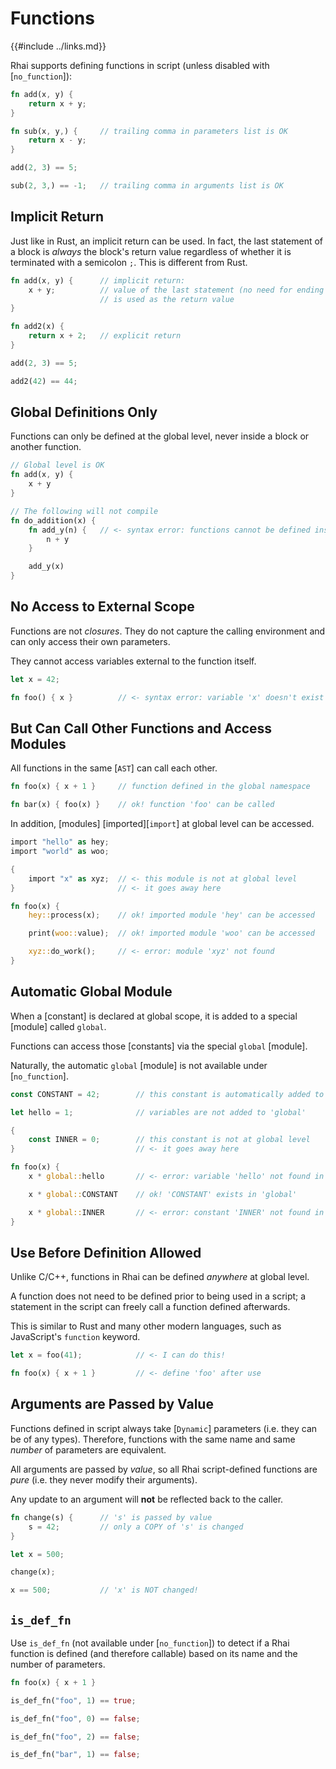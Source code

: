 Functions
=========

{{#include ../links.md}}

Rhai supports defining functions in script (unless disabled with [`no_function`]):

```rust no_run
fn add(x, y) {
    return x + y;
}

fn sub(x, y,) {     // trailing comma in parameters list is OK
    return x - y;
}

add(2, 3) == 5;

sub(2, 3,) == -1;   // trailing comma in arguments list is OK
```


Implicit Return
---------------

Just like in Rust, an implicit return can be used. In fact, the last statement of a block is _always_ the block's return value
regardless of whether it is terminated with a semicolon `;`. This is different from Rust.

```rust no_run
fn add(x, y) {      // implicit return:
    x + y;          // value of the last statement (no need for ending semicolon)
                    // is used as the return value
}

fn add2(x) {
    return x + 2;   // explicit return
}

add(2, 3) == 5;

add2(42) == 44;
```


Global Definitions Only
----------------------

Functions can only be defined at the global level, never inside a block or another function.

```rust no_run
// Global level is OK
fn add(x, y) {
    x + y
}

// The following will not compile
fn do_addition(x) {
    fn add_y(n) {   // <- syntax error: functions cannot be defined inside another function
        n + y
    }

    add_y(x)
}
```


No Access to External Scope
--------------------------

Functions are not _closures_. They do not capture the calling environment
and can only access their own parameters.

They cannot access variables external to the function itself.

```rust no_run
let x = 42;

fn foo() { x }          // <- syntax error: variable 'x' doesn't exist
```


But Can Call Other Functions and Access Modules
----------------------------------------------

All functions in the same [`AST`] can call each other.

```rust no_run
fn foo(x) { x + 1 }     // function defined in the global namespace

fn bar(x) { foo(x) }    // ok! function 'foo' can be called
```

In addition, [modules] [imported][`import`] at global level can be accessed.

```rust no_run
import "hello" as hey;
import "world" as woo;

{
    import "x" as xyz;  // <- this module is not at global level
}                       // <- it goes away here

fn foo(x) {
    hey::process(x);    // ok! imported module 'hey' can be accessed

    print(woo::value);  // ok! imported module 'woo' can be accessed

    xyz::do_work();     // <- error: module 'xyz' not found
}
```


Automatic Global Module
-----------------------

When a [constant] is declared at global scope, it is added to a special [module] called `global`.

Functions can access those [constants] via the special `global` [module].

Naturally, the automatic `global` [module] is not available under [`no_function`].

```rust no_run
const CONSTANT = 42;        // this constant is automatically added to 'global'

let hello = 1;              // variables are not added to 'global'

{
    const INNER = 0;        // this constant is not at global level
}                           // <- it goes away here

fn foo(x) {
    x * global::hello       // <- error: variable 'hello' not found in 'global'

    x * global::CONSTANT    // ok! 'CONSTANT' exists in 'global'

    x * global::INNER       // <- error: constant 'INNER' not found in 'global'
}
```


Use Before Definition Allowed
----------------------------

Unlike C/C++, functions in Rhai can be defined _anywhere_ at global level.

A function does not need to be defined prior to being used in a script;
a statement in the script can freely call a function defined afterwards.

This is similar to Rust and many other modern languages, such as JavaScript's `function` keyword.

```rust no_run
let x = foo(41);            // <- I can do this!

fn foo(x) { x + 1 }         // <- define 'foo' after use
```


Arguments are Passed by Value
----------------------------

Functions defined in script always take [`Dynamic`] parameters (i.e. they can be of any types).
Therefore, functions with the same name and same _number_ of parameters are equivalent.

All arguments are passed by _value_, so all Rhai script-defined functions are _pure_
(i.e. they never modify their arguments).

Any update to an argument will **not** be reflected back to the caller.

```rust no_run
fn change(s) {      // 's' is passed by value
    s = 42;         // only a COPY of 's' is changed
}

let x = 500;

change(x);

x == 500;           // 'x' is NOT changed!
```


`is_def_fn`
-----------

Use `is_def_fn` (not available under [`no_function`]) to detect if a Rhai function is defined
(and therefore callable) based on its name and the number of parameters.

```rust no_run
fn foo(x) { x + 1 }

is_def_fn("foo", 1) == true;

is_def_fn("foo", 0) == false;

is_def_fn("foo", 2) == false;

is_def_fn("bar", 1) == false;
```
